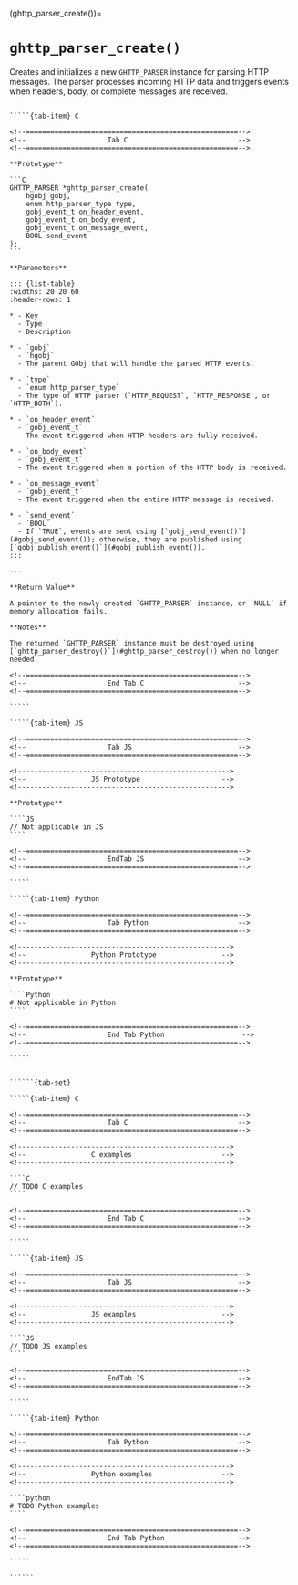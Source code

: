 <!-- ============================================================== -->
(ghttp_parser_create())=
# `ghttp_parser_create()`
<!-- ============================================================== -->

Creates and initializes a new `GHTTP_PARSER` instance for parsing HTTP messages. The parser processes incoming HTTP data and triggers events when headers, body, or complete messages are received.

<!------------------------------------------------------------>
<!--                    Prototypes                          -->
<!------------------------------------------------------------>

``````{tab-set}

`````{tab-item} C

<!--====================================================-->
<!--                    Tab C                           -->
<!--====================================================-->

**Prototype**

```C
GHTTP_PARSER *ghttp_parser_create(
    hgobj gobj,
    enum http_parser_type type,
    gobj_event_t on_header_event,
    gobj_event_t on_body_event,
    gobj_event_t on_message_event,
    BOOL send_event
);
```

**Parameters**

::: {list-table}
:widths: 20 20 60
:header-rows: 1

* - Key
  - Type
  - Description

* - `gobj`
  - `hgobj`
  - The parent GObj that will handle the parsed HTTP events.

* - `type`
  - `enum http_parser_type`
  - The type of HTTP parser (`HTTP_REQUEST`, `HTTP_RESPONSE`, or `HTTP_BOTH`).

* - `on_header_event`
  - `gobj_event_t`
  - The event triggered when HTTP headers are fully received.

* - `on_body_event`
  - `gobj_event_t`
  - The event triggered when a portion of the HTTP body is received.

* - `on_message_event`
  - `gobj_event_t`
  - The event triggered when the entire HTTP message is received.

* - `send_event`
  - `BOOL`
  - If `TRUE`, events are sent using [`gobj_send_event()`](#gobj_send_event()); otherwise, they are published using [`gobj_publish_event()`](#gobj_publish_event()).
:::

---

**Return Value**

A pointer to the newly created `GHTTP_PARSER` instance, or `NULL` if memory allocation fails.

**Notes**

The returned `GHTTP_PARSER` instance must be destroyed using [`ghttp_parser_destroy()`](#ghttp_parser_destroy()) when no longer needed.

<!--====================================================-->
<!--                    End Tab C                       -->
<!--====================================================-->

`````

`````{tab-item} JS

<!--====================================================-->
<!--                    Tab JS                          -->
<!--====================================================-->

<!---------------------------------------------------->
<!--                JS Prototype                    -->
<!---------------------------------------------------->

**Prototype**

````JS
// Not applicable in JS
````

<!--====================================================-->
<!--                    EndTab JS                       -->
<!--====================================================-->

`````

`````{tab-item} Python

<!--====================================================-->
<!--                    Tab Python                      -->
<!--====================================================-->

<!---------------------------------------------------->
<!--                Python Prototype                -->
<!---------------------------------------------------->

**Prototype**

````Python
# Not applicable in Python
````

<!--====================================================-->
<!--                    End Tab Python                   -->
<!--====================================================-->

`````

``````

<!------------------------------------------------------------>
<!--                    Examples                            -->
<!------------------------------------------------------------>

```````{dropdown} Examples

``````{tab-set}

`````{tab-item} C

<!--====================================================-->
<!--                    Tab C                           -->
<!--====================================================-->

<!---------------------------------------------------->
<!--                C examples                      -->
<!---------------------------------------------------->

````C
// TODO C examples
````

<!--====================================================-->
<!--                    End Tab C                       -->
<!--====================================================-->

`````

`````{tab-item} JS

<!--====================================================-->
<!--                    Tab JS                          -->
<!--====================================================-->

<!---------------------------------------------------->
<!--                JS examples                     -->
<!---------------------------------------------------->

````JS
// TODO JS examples
````

<!--====================================================-->
<!--                    EndTab JS                       -->
<!--====================================================-->

`````

`````{tab-item} Python

<!--====================================================-->
<!--                    Tab Python                      -->
<!--====================================================-->

<!---------------------------------------------------->
<!--                Python examples                 -->
<!---------------------------------------------------->

````python
# TODO Python examples
````

<!--====================================================-->
<!--                    End Tab Python                  -->
<!--====================================================-->

`````

``````

```````
